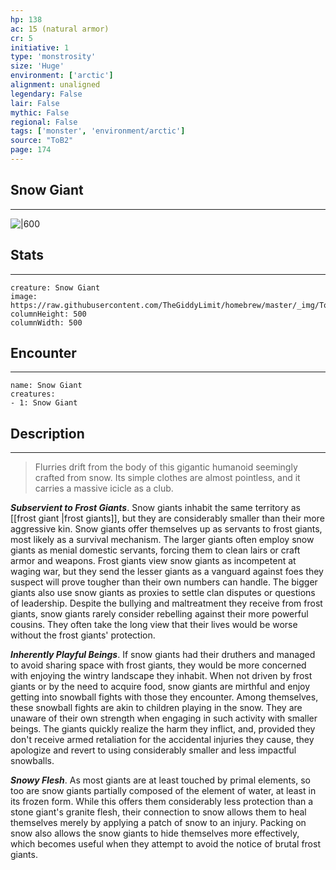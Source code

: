 ```yaml
---
hp: 138
ac: 15 (natural armor)
cr: 5
initiative: 1
type: 'monstrosity'    
size: 'Huge'
environment: ['arctic']
alignment: unaligned
legendary: False
lair: False
mythic: False
regional: False
tags: ['monster', 'environment/arctic']
source: "ToB2"
page: 174
---
```


## Snow Giant
---

![|600](https://raw.githubusercontent.com/TheGiddyLimit/homebrew/master/_img/ToB2/creature/Snow%20Giant.webp)

## Stats
---

```statblock
creature: Snow Giant
image: https://raw.githubusercontent.com/TheGiddyLimit/homebrew/master/_img/ToB2/creature/token/Snow%20Giant%20%28Token%29.png
columnHeight: 500
columnWidth: 500
```

## Encounter
---

```encounter-table
name: Snow Giant
creatures:
- 1: Snow Giant
```

## Description
---
>Flurries drift from the body of this gigantic humanoid seemingly crafted from snow. Its simple clothes are almost pointless, and it carries a massive icicle as a club.

**_Subservient to Frost Giants_**. Snow giants inhabit the same territory as [[frost giant \|frost giants]], but they are considerably smaller than their more aggressive kin. Snow giants offer themselves up as servants to frost giants, most likely as a survival mechanism. The larger giants often employ snow giants as menial domestic servants, forcing them to clean lairs or craft armor and weapons. Frost giants view snow giants as incompetent at waging war, but they send the lesser giants as a vanguard against foes they suspect will prove tougher than their own numbers can handle. The bigger giants also use snow giants as proxies to settle clan disputes or questions of leadership.
Despite the bullying and maltreatment they receive from frost giants, snow giants rarely consider rebelling against their more powerful cousins. They often take the long view that their lives would be worse without the frost giants' protection.

**_Inherently Playful Beings_**. If snow giants had their druthers and managed to avoid sharing space with frost giants, they would be more concerned with enjoying the wintry landscape they inhabit. When not driven by frost giants or by the need to acquire food, snow giants are mirthful and enjoy getting into snowball fights with those they encounter. Among themselves, these snowball fights are akin to children playing in the snow. They are unaware of their own strength when engaging in such activity with smaller beings. The giants quickly realize the harm they inflict, and, provided they don't receive armed retaliation for the accidental injuries they cause, they apologize and revert to using considerably smaller and less impactful snowballs.

**_Snowy Flesh_**. As most giants are at least touched by primal elements, so too are snow giants partially composed of the element of water, at least in its frozen form. While this offers them considerably less protection than a stone giant's granite flesh, their connection to snow allows them to heal themselves merely by applying a patch of snow to an injury. Packing on snow also allows the snow giants to hide themselves more effectively, which becomes useful when they attempt to avoid the notice of brutal frost giants.






